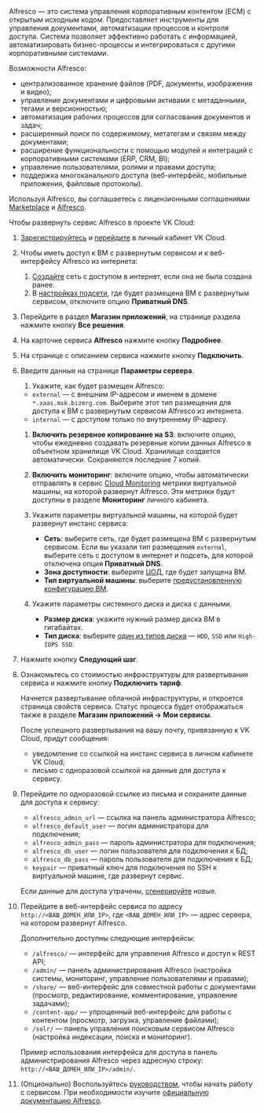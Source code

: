 Alfresco — это система управления корпоративным контентом (ECM) с открытым исходным кодом. Предоставляет инструменты для управления документами, автоматизации процессов и контроля доступа. Система позволяет эффективно работать с информацией, автоматизировать бизнес-процессы и интегрироваться с другими корпоративными системами.

Возможности Alfresco:

- централизованное хранение файлов (PDF, документы, изображения и видео); 
- управление документами и цифровыми активами с метаданными, тегами и версионностью;  
- автоматизация рабочих процессов для согласования документов и задач;  
- расширенный поиск по содержимому, метатегам и связям между документами;  
- расширение функциональности с помощью модулей и интеграций с корпоративными системами (ERP, CRM, BI);  
- управление пользователями, ролями и правами доступа;  
- поддержка многоканального доступа (веб-интерфейс, мобильные приложения, файловые протоколы).

Используя Alfresco, вы соглашаетесь с лицензионными соглашениями [Marketplace](/ru/intro/start/legal/digital-cloud/marketplace) и [Alfresco](https://github.com/Alfresco/acs-deployment/blob/master/LICENSE).

Чтобы развернуть сервис Alfresco в проекте VK Cloud:

1. [Зарегистрируйтесь](/ru/intro/start/account-registration) и [перейдите](https://msk.cloud.vk.com/app) в личный кабинет VK Cloud.
1. Чтобы иметь доступ к ВМ с развернутым сервисом и к веб-интерфейсу Alfresco из интернета:

    1. [Создайте](/ru/networks/vnet/service-management/net#sozdanie_seti) сеть с доступом в интернет, если она не была создана ранее.
    1. В [настройках подсети](/ru/networks/vnet/service-management/net#redaktirovanie_podseti), где будет размещена ВМ с развернутым сервисом, отключите опцию **Приватный DNS**.

1. Перейдите в раздел **Магазин приложений**, на странице раздела нажмите кнопку **Все решения**.
1. На карточке сервиса **Alfresco** нажмите кнопку **Подробнее**.
1. На странице с описанием сервиса нажмите кнопку **Подключить**.
1. Введите данные на странице **Параметры сервера**.
    1. Укажите, как будет размещен Alfresco:
    - `external` — с внешним IP-адресом и именем в домене `*.xaas.msk.bizmrg.com`. Выберите этот тип размещения для доступа к ВМ с развернутым сервисом Alfresco из интернета.
    - `internal` — с доступом только по внутреннему IP-адресу.

    1. **Включить резервное копирование на S3**: включите опцию, чтобы ежедневно создавать резервные копии данных Alfresco в объектном хранилище VK Cloud. Хранилище создается автоматически. Сохраняются последние 7 копий.

    1. **Включить мониторинг**: включите опцию, чтобы автоматически отправлять в сервис [Cloud Monitoring](/ru/monitoring-services/monitoring) метрики виртуальной машины, на которой развернут Alfresco. Эти метрики будут доступны в разделе **Мониторинг** личного кабинета.

    1. Укажите параметры виртуальной машины, на которой будет развернут инстанс сервиса:

        - **Сеть**: выберите сеть, где будет размещена ВМ с развернутым сервисом. Если вы указали тип размещения `external`, выберите сеть с доступом в интернет и подсеть, для которой отключена опция **Приватный DNS**.
        - **Зона доступности**: выберите [ЦОД](/ru/intro/start/concepts/architecture#az), где будет запущена ВМ.
        - **Тип виртуальной машины**: выберите [предустановленную конфигурацию ВМ](/ru/computing/iaas/concepts/about#flavors).

    1. Укажите параметры системного диска и диска с данными.

        - **Размер диска**: укажите нужный размер диска ВМ в гигабайтах.
        - **Тип диска**: выберите [один из типов диска](/ru/computing/iaas/concepts/about#diski) — `HDD`, `SSD` или `High-IOPS SSD`.

1. Нажмите кнопку **Следующий шаг**.
1. Ознакомьтесь со стоимостью инфраструктуры для развертывания сервиса и нажмите кнопку **Подключить тариф**.

    Начнется развертывание облачной инфраструктуры, и откроется страница свойств сервиса. Статус процесса будет отображаться также в разделе **Магазин приложений → Мои сервисы**.

    После успешного развертывания на вашу почту, привязанную к VK Cloud, придут сообщения:

    - уведомление со ссылкой на инстанс сервиса в личном кабинете VK Cloud;
    - письмо с одноразовой ссылкой на данные для доступа к сервису.

1. Перейдите по одноразовой ссылке из письма и сохраните данные для доступа к сервису:

    - `alfresco_admin_url` — ссылка на панель администратора Alfresco;
    - `alfresco_default_user` — логин администратора для подключения;
    - `alfresco_admin_pass` — пароль администратора для подключения;
    - `alfresco_db_user` — логин пользователя для подключения к БД;
    - `alfresco_db_pass` — пароль пользователя для подключения к БД;
    - `keypair` — приватный ключ для подключения по SSH к виртуальной машине, где развернут сервис.

   <info>

   Если данные для доступа утрачены, [сгенерируйте](../../service-management/pr-instance-manage#update_access) новые.

   </info>

1. Перейдите в веб-интерфейс сервиса по адресу `http://<ВАШ_ДОМЕН_ИЛИ_IP>`, где `<ВАШ_ДОМЕН_ИЛИ_IP>` — адрес сервера, на котором развернут Alfresco.

    Дополнительно доступны следующие интерфейсы:

    - `/alfresco/` — интерфейс для управления Alfresco и доступ к REST API;
    - `/admin/` — панель администрирования Alfresco (настройка системы, мониторинг, управление пользователями и правами);
    - `/share/` — веб-интерфейс для совместной работы с документами (просмотр, редактирование, комментирование, управление задачами);
    - `/content-app/` — упрощенный веб-интерфейс для работы с контентом (просмотр, загрузка, управление файлами);
    - `/solr/` — панель управления поисковым сервисом Alfresco (настройка индексации, поиска и мониторинг).

    Пример использования интерфейса для доступа в панель администрирования Alfresco через адресную строку: `http://<ВАШ_ДОМЕН_ИЛИ_IP>/admin/`.
    
1. (Опционально) Воспользуйтесь [руководством](https://support.hyland.com/r/Alfresco/Alfresco-Content-Services-Community-Edition/23.3/Alfresco-Content-Services-Community-Edition/Install/Install-with-zip/Install-additional-software/Test-installation/Post-installation-checks), чтобы начать работу с сервисом. При необходимости изучите [официальную документацию Alfresco](https://support.hyland.com/r/Alfresco/Alfresco-Content-Services-Community-Edition/23.3/Alfresco-Content-Services-Community-Edition).


